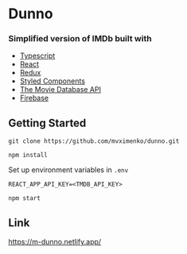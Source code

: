 # Dunno

### Simplified version of IMDb built with

- [Typescript](https://www.typescriptlang.org/)
- [React](https://reactjs.org/)
- [Redux](https://react-redux.js.org/)
- [Styled Components](https://styled-components.com/)
- [The Movie Database API](https://developers.themoviedb.org/3)
- [Firebase](https://firebase.google.com/)

## Getting Started

```
git clone https://github.com/mvximenko/dunno.git
```

```
npm install
```

Set up environment variables in `.env`

```
REACT_APP_API_KEY=<TMDB_API_KEY>
```

```
npm start
```
## Link 
https://m-dunno.netlify.app/

